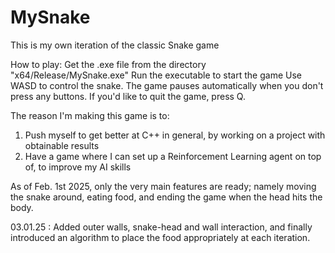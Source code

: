 # MySnake

This is my own iteration of the classic Snake game

How to play:
Get the .exe file from the directory "x64/Release/MySnake.exe"
Run the executable to start the game
Use WASD to control the snake.
The game pauses automatically when you don't press any buttons.
If you'd like to quit the game, press Q.


The reason I'm making this game is to:
  1) Push myself to get better at C++ in general, by working on a project with obtainable results
  2) Have a game where I can set up a Reinforcement Learning agent on top of, to improve my AI skills

As of Feb. 1st 2025, only the very main features are ready; namely moving the snake around, eating food, and ending the game when the head hits the body.

03.01.25 : Added outer walls, snake-head and wall interaction, and finally introduced an algorithm to place the food appropriately at each iteration. 
